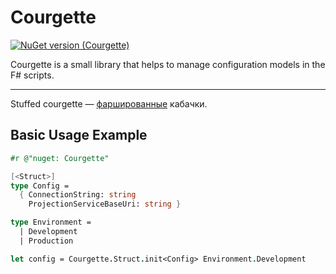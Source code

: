 # Courgette

[![NuGet version (Courgette)](https://img.shields.io/nuget/v/Courgette)](https://www.nuget.org/packages/Courgette/0.1.0)

Courgette is a small library that helps to manage configuration models in the F# scripts.

-----------------------------------------------------------------

Stuffed courgette — [фаршированные](https://fsharp.org/) кабачки.

## Basic Usage Example

```fsharp
#r @"nuget: Courgette"

[<Struct>]
type Config =
  { ConnectionString: string
    ProjectionServiceBaseUri: string }

type Environment =
  | Development
  | Production

let config = Courgette.Struct.init<Config> Environment.Development
```

